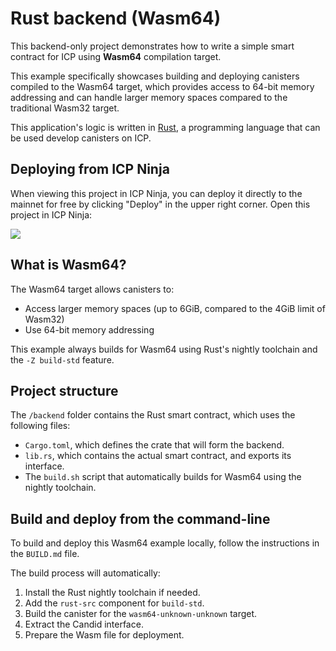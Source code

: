 # Rust backend (Wasm64)

This backend-only project demonstrates how to write a simple smart contract for ICP using **Wasm64** compilation target.

This example specifically showcases building and deploying canisters compiled to the Wasm64 target, which provides access to 64-bit memory addressing and can handle larger memory spaces compared to the traditional Wasm32 target.

This application's logic is written in [Rust](https://internetcomputer.org/docs/building-apps/developer-tools/cdks/rust/intro-to-rust), a programming language that can be used develop canisters on ICP.

## Deploying from ICP Ninja

When viewing this project in ICP Ninja, you can deploy it directly to the mainnet for free by clicking "Deploy" in the upper right corner. Open this project in ICP Ninja:

[![](https://icp.ninja/assets/open.svg)](https://icp.ninja/i?g=https://github.com/dfinity/examples/rust/backend_wasm64)


## What is Wasm64?

The Wasm64 target allows canisters to:
- Access larger memory spaces (up to 6GiB, compared to the 4GiB limit of Wasm32)
- Use 64-bit memory addressing

This example always builds for Wasm64 using Rust's nightly toolchain and the `-Z build-std` feature.

## Project structure

The `/backend` folder contains the Rust smart contract, which uses the following files:

- `Cargo.toml`, which defines the crate that will form the backend.
- `lib.rs`, which contains the actual smart contract, and exports its interface.
- The `build.sh` script that automatically builds for Wasm64 using the nightly toolchain.

## Build and deploy from the command-line

To build and deploy this Wasm64 example locally, follow the instructions in the `BUILD.md` file.

The build process will automatically:
1. Install the Rust nightly toolchain if needed.
2. Add the `rust-src` component for `build-std`.
3. Build the canister for the `wasm64-unknown-unknown` target.
4. Extract the Candid interface.
5. Prepare the Wasm file for deployment.

